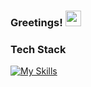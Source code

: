 
### Greetings! <img src="https://emojis.slackmojis.com/emojis/images/1536351075/4594/blob-wave.gif" width="25"/>

### Tech Stack
[![My Skills](https://skillicons.dev/icons?i=py,js,css,html,cpp,cs,react,figma,mysql,github,java,idea,nodejs,openstack,vscode&perline=8)](https://skillicons.dev)
<!--
**mutendisambaza/mutendisambaza** is a ✨ _special_ ✨ repository because its `README.md` (this file) appears on your GitHub profile.

Here are some ideas to get you started:

- 🔭 I’m currently working on ...
- 🌱 I’m currently learning ...
- 👯 I’m looking to collaborate on ...
- 🤔 I’m looking for help with ...
- 💬 Ask me about ...
- 📫 How to reach me: ...
- 😄 Pronouns: ...
- ⚡ Fun fact: ...
-->

